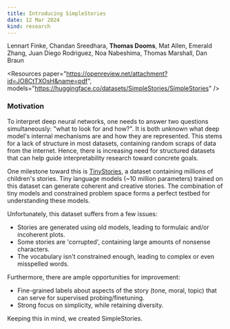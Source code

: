 ```yaml
---
title: Introducing SimpleStories
date: 12 Mar 2024
kind: research
---
```


<script>
  import Resources from "$lib/resources.svelte";
  import Cite from "$lib/cite.svelte"

  import bib from "$bib/simplestories.bib?raw"
</script>

<p> Lennart Finke, Chandan Sreedhara, <b>Thomas Dooms</b>, Mat Allen, Emerald Zhang, Juan Diego Rodriguez, Noa Nabeshima, Thomas Marshall, Dan Braun </p>

<div class="mt-6"> </div>

<Resources
  paper="https://openreview.net/attachment?id=JO8CtTXOsH&name=pdf",
  models="https://huggingface.co/datasets/SimpleStories/SimpleStories"
/>

### Motivation

To interpret deep neural networks, one needs to answer two questions simultaneously: "what to look for and how?".
It is both unknown what deep model's internal mechanisms are and how they are represented.
This stems for a lack of structure in most datasets, containing random scraps of data from the internet.
Hence, there is increasing need for structured datasets that can help guide interpretability research toward concrete goals.

One milestone toward this is [TinyStories](https://arxiv.org/abs/2305.07759), a dataset containing millions of children's stories.
Tiny language models (~10 million parameters) trained on this dataset can generate coherent and creative stories.
The combination of tiny models and constrained problem space forms a perfect testbed for understanding these models.

Unfortunately, this dataset suffers from a few issues:

- Stories are generated using old models, leading to formulaic and/or incoherent plots.
- Some stories are 'corrupted', containing large amounts of nonsense characters.
- The vocabulary isn't constrained enough, leading to complex or even misspelled words.

Furthermore, there are ample opportunities for improvement:

- Fine-grained labels about aspects of the story (tone, moral, topic) that can serve for supervised probing/finetuning.
- Strong focus on simplicity, while retaining diversity.

Keeping this in mind, we created SimpleStories.

<Cite bib={bib} />